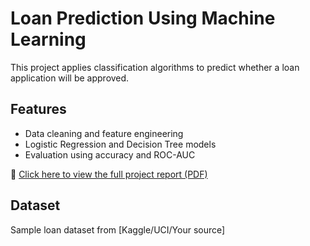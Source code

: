 # Loan Prediction Using Machine Learning

This project applies classification algorithms to predict whether a loan application will be approved.

## Features
- Data cleaning and feature engineering
- Logistic Regression and Decision Tree models
- Evaluation using accuracy and ROC-AUC

📄 [Click here to view the full project report (PDF)](https://drive.google.com/your-public-link)

## Dataset
Sample loan dataset from [Kaggle/UCI/Your source]

